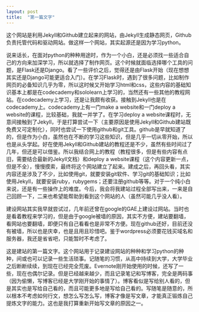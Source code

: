 ```yaml
---
layout: post
title:  "第一篇文字"
---
```

这个网站是利用Jekyll和Github建立起来的网站，由Jekyll生成静态网页，Github负责托管代码和驱动网站。做这样一个网站，其实起源还是因为学习python。

说来话长，在面对python的种种用途时，作为一个小白，还是必须找一些适合自己的方向来加深学习，所以就选择了制作网页。这个时候就面临选择哪个工具的问题，是Flask还是Django。看了一些评价之后，觉得还是由Flask开始（现在想想其实还是Django可能更适合入门）。在学习Flask时，遇到了很多问题，比如制作网页的必备知识几乎为零，所以这时候又开始学习html和css，这些内容的基础知识基本上都是在codecademy和sololearn上学习的，当然还有一些其他的教程网站。在codecademy上学习，还是让我颇有收获。接触到Jekyll也是在codecademy上。codecademy上有一门make a website和一门deploy a website的课程，比较基础，我就一并学了。在学习deploy a website课程时，无意间接触到了Jekyll，于是打算尝试一下（主要原因是使用Jekyll和Github建站既免费又可定制化），同时也尝试一下使用github和git工具。github是早就知道了的，但是作为小白，虽然也在不断的学习这些知识，但是几乎一切从零开始，所以也是从头学起。好在使用Jekyll和Github建站的教程还是不少，虽然有些时间过了几年，但还是可以借鉴。所以我结合网上的教程（教程很多，但是有些内容有点旧，需要结合最新的Jekyll文档）和deploy a website课程（这个内容更新一点，但是不全），慢慢摸索，最终将这个网站建立了起来。建成之后，再回头看，其实内容还是涉及了不少，比如使用git，就要安装git软件、学习git的基础知识；比如使用Jekyll，就要安装ruby，rubygems；还要注册github等等。对于一个纯小白来说，还是有一些操作上的难度。今后，我会将我建站过程全部写出来，一来是自己回顾一下，二来也希望能帮助到看到这个网站的人（虽然可能几乎没人看）。

建设网站其实我早就尝试过，几年前还曾在google的GAE上建设过网站。当时也是看着教程来学习的，但是由于google被墙的原因，其实不方便，建站要翻墙，看网站也要翻墙，即便只有自己看看也是非常不方便。现在github还好，目前还没有被墙，所以也是庆幸，也是且用且珍惜吧。鉴于wordpress必须要花钱买域名和服务器，我还是省省吧，只能暂时不考虑了。

这是建站的第一篇文字。这个网站用于记录建设网站的种种和学习python的种种，间或也可以记录一些生活琐事。记随笔的习惯，从高中持续到大学，大学毕业之后断断续续，到现在已经完全荒废。Evernote刚开始使用的时候，还写了一些，现在也偶尔记录。但是已经越来越少，而且记录笔记和写博客，完全是两码事（因为偷懒，写博客已经是大学刚开始的事情了）。博客看似是写给别人看的，但是其实也是写给自己看的，而且可能更多地是写给自己看的。写随笔是随意的，所以根本不考虑如何行文，想怎么写怎么写，博客才像是写文章，才能真正锻炼自己提炼文字的能力。这也是我打算重新开始写文章的原因之一。
